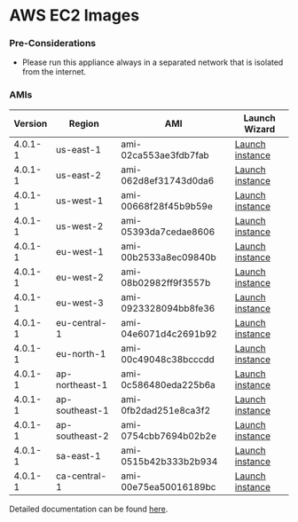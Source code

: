 AWS EC2 Images
==============

### Pre-Considerations

  * Please run this appliance always in a separated network that is isolated from the internet.

### AMIs

| Version   | Region         | AMI                   | Launch Wizard                                                                                                                      |
| --------- | --------       | -----                 | -------------                                                                                                                      |
| 4.0.1-1     | us-east-1      | ami-02ca553ae3fdb7fab | [Launch instance](https://console.aws.amazon.com/ec2/v2/home?region=us-east-1#LaunchInstanceWizard:ami=ami-02ca553ae3fdb7fab)      |
| 4.0.1-1     | us-east-2      | ami-062d8ef31743d0da6 | [Launch instance](https://console.aws.amazon.com/ec2/v2/home?region=us-east-2#LaunchInstanceWizard:ami=ami-062d8ef31743d0da6)      |
| 4.0.1-1     | us-west-1      | ami-00668f28f45b9b59e | [Launch instance](https://console.aws.amazon.com/ec2/v2/home?region=us-west-1#LaunchInstanceWizard:ami=ami-00668f28f45b9b59e)      |
| 4.0.1-1     | us-west-2      | ami-05393da7cedae8606 | [Launch instance](https://console.aws.amazon.com/ec2/v2/home?region=us-west-2#LaunchInstanceWizard:ami=ami-05393da7cedae8606)      |
| 4.0.1-1     | eu-west-1      | ami-00b2533a8ec09840b | [Launch instance](https://console.aws.amazon.com/ec2/v2/home?region=eu-west-1#LaunchInstanceWizard:ami=ami-00b2533a8ec09840b)      |
| 4.0.1-1     | eu-west-2      | ami-08b02982ff9f3557b | [Launch instance](https://console.aws.amazon.com/ec2/v2/home?region=eu-west-2#LaunchInstanceWizard:ami=ami-08b02982ff9f3557b)      |
| 4.0.1-1     | eu-west-3      | ami-0923328094bb8fe36 | [Launch instance](https://console.aws.amazon.com/ec2/v2/home?region=eu-west-3#LaunchInstanceWizard:ami=ami-0923328094bb8fe36)      |
| 4.0.1-1     | eu-central-1   | ami-04e6071d4c2691b92 | [Launch instance](https://console.aws.amazon.com/ec2/v2/home?region=eu-central-1#LaunchInstanceWizard:ami=ami-04e6071d4c2691b92)   |
| 4.0.1-1     | eu-north-1   | ami-00c49048c38bcccdd | [Launch instance](https://console.aws.amazon.com/ec2/v2/home?region=eu-north-1#LaunchInstanceWizard:ami=ami-00c49048c38bcccdd)   |
| 4.0.1-1     | ap-northeast-1 | ami-0c586480eda225b6a | [Launch instance](https://console.aws.amazon.com/ec2/v2/home?region=ap-northeast-1#LaunchInstanceWizard:ami=ami-0c586480eda225b6a) |
| 4.0.1-1     | ap-southeast-1 | ami-0fb2dad251e8ca3f2 | [Launch instance](https://console.aws.amazon.com/ec2/v2/home?region=ap-southeast-1#LaunchInstanceWizard:ami=ami-0fb2dad251e8ca3f2) |
| 4.0.1-1     | ap-southeast-2 | ami-0754cbb7694b02b2e | [Launch instance](https://console.aws.amazon.com/ec2/v2/home?region=ap-southeast-2#LaunchInstanceWizard:ami=ami-0754cbb7694b02b2e) |
| 4.0.1-1     | sa-east-1      | ami-0515b42b333b2b934 | [Launch instance](https://console.aws.amazon.com/ec2/v2/home?region=sa-east-1#LaunchInstanceWizard:ami=ami-0515b42b333b2b934)      |
| 4.0.1-1     | ca-central-1   | ami-00e75ea50016189bc | [Launch instance](https://console.aws.amazon.com/ec2/v2/home?region=ca-central-1#LaunchInstanceWizard:ami=ami-00e75ea50016189bc)   |

Detailed documentation can be found [here](http://docs.graylog.org/en/3.2/pages/installation/aws.html).
